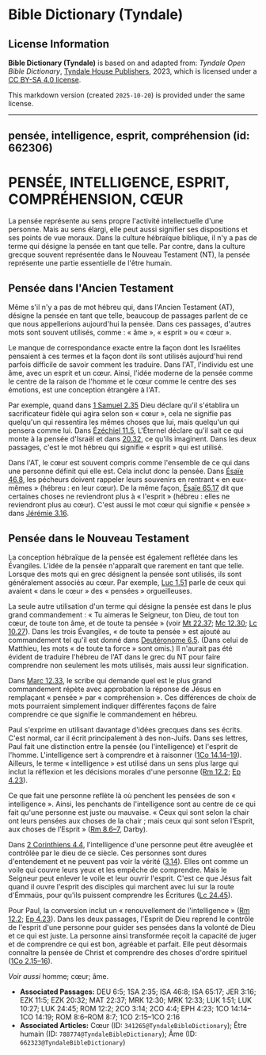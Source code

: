 # Bible Dictionary (Tyndale)

## License Information

**Bible Dictionary (Tyndale)** is based on and adapted from: _Tyndale Open Bible Dictionary_, [Tyndale House Publishers](https://tyndaleopenresources.com/), 2023, which is licensed under a [CC BY-SA 4.0 license](https://creativecommons.org/licenses/by-sa/4.0/legalcode.en).

This markdown version (created `2025-10-20`) is provided under the same license.



--------------------------------

## pensée, intelligence, esprit, compréhension (id: 662306)

PENSÉE, INTELLIGENCE, ESPRIT, COMPRÉHENSION, CŒUR
=================================================

La pensée représente au sens propre l'activité intellectuelle d'une personne. Mais au sens élargi, elle peut aussi signifier ses dispositions et ses points de vue moraux. Dans la culture hébraïque biblique, il n'y a pas de terme qui désigne la pensée en tant que telle. Par contre, dans la culture grecque souvent représentée dans le Nouveau Testament (NT), la pensée représente une partie essentielle de l'être humain.

Pensée dans l'Ancien Testament
------------------------------

Même s'il n'y a pas de mot hébreu qui, dans l'Ancien Testament (AT), désigne la pensée en tant que telle, beaucoup de passages parlent de ce que nous appellerions aujourd'hui la pensée. Dans ces passages, d'autres mots sont souvent utilisés, comme : « âme », « esprit » ou « cœur ». 

Le manque de correspondance exacte entre la façon dont les Israélites pensaient à ces termes et la façon dont ils sont utilisés aujourd'hui rend parfois difficile de savoir comment les traduire. Dans l'AT, l'individu est une âme, avec un esprit et un cœur. Ainsi, l'idée moderne de la pensée comme le centre de la raison de l'homme et le cœur comme le centre des ses émotions, est une conception étrangère à l'AT.

Par exemple, quand dans [1 Samuel 2\.35](https://ref.ly/1Sam2:35) Dieu déclare qu'il s'établira un sacrificateur fidèle qui agira selon son « cœur », cela ne signifie pas quelqu'un qui ressentira les mêmes choses que lui, mais quelqu'un qui pensera comme lui. Dans [Ézéchiel 11\.5](https://ref.ly/Ezek11:5), L'Éternel déclare qu'il sait ce qui monte à la pensée d'Israël et dans [20\.32](https://ref.ly/Ezek20:32), ce qu'ils imaginent. Dans les deux passages, c'est le mot hébreu qui signifie « esprit » qui est utilisé. 

Dans l'AT, le cœur est souvent compris comme l'ensemble de ce qui dans une personne définit qui elle est. Cela inclut donc la pensée. Dans [Ésaïe 46\.8,](https://ref.ly/Isa46:8) les pécheurs doivent rappeler leurs souvenirs en rentrant « en eux\-mêmes » (hébreu : en leur cœur). De la même façon, [Ésaïe 65\.17](https://ref.ly/Isa65:17) dit que certaines choses ne reviendront plus à « l'esprit » (hébreu : elles ne reviendront plus au cœur). C'est aussi le mot cœur qui signifie « pensée » dans [Jérémie 3\.16](https://ref.ly/Jer3:16).

Pensée dans le Nouveau Testament
--------------------------------

La conception hébraïque de la pensée est également reflétée dans les Évangiles. L'idée de la pensée n'apparaît que rarement en tant que telle. Lorsque des mots qui en grec désignent la pensée sont utilisés, ils sont généralement associés au cœur. Par exemple, [Luc 1\.51](https://ref.ly/Luke1:51) parle de ceux qui avaient « dans le cœur » des « pensées » orgueilleuses. 

La seule autre utilisation d'un terme qui désigne la pensée est dans le plus grand commandement : « Tu aimeras le Seigneur, ton Dieu, de tout ton cœur, de toute ton âme, et de toute ta pensée » (voir [Mt 22\.37](https://ref.ly/Matt22:37); [Mc 12\.30](https://ref.ly/Mark12:30); [Lc 10\.27](https://ref.ly/Luke10:27)). Dans les trois Évangiles, « de toute ta pensée » est ajouté au commandement tel qu'il est donné dans [Deutéronome 6\.5](https://ref.ly/Deut6:5). (Dans celui de Matthieu, les mots « de toute ta force » sont omis.) Il n'aurait pas été évident de traduire l'hébreu de l'AT dans le grec du NT pour faire comprendre non seulement les mots utilisés, mais aussi leur signification. 

Dans [Marc 12\.33](https://ref.ly/Mark12:33), le scribe qui demande quel est le plus grand commandement répète avec approbation la réponse de Jésus en remplaçant « pensée » par « compréhension ». Ces différences de choix de mots pourraient simplement indiquer différentes façons de faire comprendre ce que signifie le commandement en hébreu.

Paul s'exprime en utilisant davantage d'idées grecques dans ses écrits. C'est normal, car il écrit principalement à des non\-Juifs. Dans ses lettres, Paul fait une distinction entre la pensée (ou l'intelligence) et l'esprit de l'homme. L'intelligence sert à comprendre et à raisonner ([1Co 14\.14–19](https://ref.ly/1Cor14:14-1Cor14:19)). Ailleurs, le terme « intelligence » est utilisé dans un sens plus large qui inclut la réflexion et les décisions morales d'une personne ([Rm 12\.2](https://ref.ly/Rom12:2); [Ep 4\.23](https://ref.ly/Eph4:23)). 

Ce que fait une personne reflète là où penchent les pensées de son « intelligence ». Ainsi, les penchants de l'intelligence sont au centre de ce qui fait qu'une personne est juste ou mauvaise. « Ceux qui sont selon la chair ont leurs pensées aux choses de la chair ; mais ceux qui sont selon l’Esprit, aux choses de l’Esprit » ([Rm 8\.6–7](https://ref.ly/Rom8:6-Rom8:7), Darby).

Dans [2 Corinthiens 4\.4](https://ref.ly/2Cor4:4), l'intelligence d'une personne peut être aveuglée et contrôlée par le dieu de ce siècle. Ces personnes sont dures d'entendement et ne peuvent pas voir la vérité ([3\.14](https://ref.ly/2Cor3:14)). Elles ont comme un voile qui couvre leurs yeux et les empêche de comprendre. Mais le Seigneur peut enlever le voile et leur ouvrir l'esprit. C'est ce que Jésus fait quand il ouvre l'esprit des disciples qui marchent avec lui sur la route d'Émmaüs, pour qu'ils puissent comprendre les Écritures ([Lc 24\.45](https://ref.ly/Luke24:45)).

Pour Paul, la conversion inclut un « renouvellement de l'intelligence » ([Rm 12\.2](https://ref.ly/Rom12:2); [Ep 4\.23](https://ref.ly/Eph4:23)). Dans les deux passages, l'Esprit de Dieu reprend le contrôle de l'esprit d'une personne pour guider ses pensées dans la volonté de Dieu et ce qui est juste. La personne ainsi transformée reçoit la capacité de juger et de comprendre ce qui est bon, agréable et parfait. Elle peut désormais connaître la pensée de Christ et comprendre des choses d'ordre spirituel ([1Co 2\.15–16](https://ref.ly/1Cor2:15-1Cor2:16)).

*Voir aussi* homme; cœur; âme.

* **Associated Passages:** DEU 6:5; 1SA 2:35; ISA 46:8; ISA 65:17; JER 3:16; EZK 11:5; EZK 20:32; MAT 22:37; MRK 12:30; MRK 12:33; LUK 1:51; LUK 10:27; LUK 24:45; ROM 12:2; 2CO 3:14; 2CO 4:4; EPH 4:23; 1CO 14:14–1CO 14:19; ROM 8:6–ROM 8:7; 1CO 2:15–1CO 2:16
* **Associated Articles:** Cœur (ID: `341265@TyndaleBibleDictionary`); Être humain (ID: `788774@TyndaleBibleDictionary`); Âme (ID: `662323@TyndaleBibleDictionary`)

